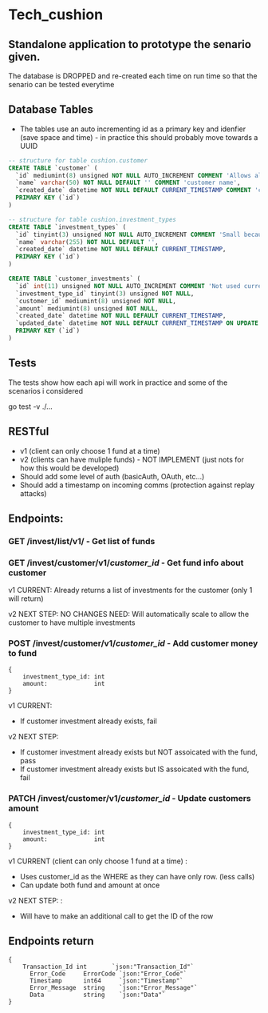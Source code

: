# Tech_cushion

## Standalone application to prototype the senario given.
The database is DROPPED and re-created each time on run time so that the senario can be tested everytime

## Database Tables
* The tables use an auto incrementing id as a primary key and idenfier (save space and time) - in practice this should probably move towards a UUID

```SQL
-- structure for table cushion.customer
CREATE TABLE `customer` (
  `id` mediumint(8) unsigned NOT NULL AUTO_INCREMENT COMMENT 'Allows almost 17 million and natwest has 19million customers so might have to be updated (still use UUID in pratice)',
  `name` varchar(50) NOT NULL DEFAULT '' COMMENT 'customer name',
  `created_date` datetime NOT NULL DEFAULT CURRENT_TIMESTAMP COMMENT 'created timestamp',
  PRIMARY KEY (`id`)
)
```

```SQL
-- structure for table cushion.investment_types
CREATE TABLE `investment_types` (
  `id` tinyint(3) unsigned NOT NULL AUTO_INCREMENT COMMENT 'Small because there are probably not more than 255 different fund (Would still move to UUID in pratice)', 
  `name` varchar(255) NOT NULL DEFAULT '',
  `created_date` datetime NOT NULL DEFAULT CURRENT_TIMESTAMP,
  PRIMARY KEY (`id`)
)
```

```SQL
CREATE TABLE `customer_investments` (
  `id` int(11) unsigned NOT NULL AUTO_INCREMENT COMMENT 'Not used currently (v2 will become important to use to update indiviual customer funds so still move to UUID)  '
  `investment_type_id` tinyint(3) unsigned NOT NULL,
  `customer_id` mediumint(8) unsigned NOT NULL,
  `amount` mediumint(8) unsigned NOT NULL,
  `created_date` datetime NOT NULL DEFAULT CURRENT_TIMESTAMP,
  `updated_date` datetime NOT NULL DEFAULT CURRENT_TIMESTAMP ON UPDATE CURRENT_TIMESTAMP,
  PRIMARY KEY (`id`)
)
```

## Tests 
The tests show how each api will work in practice and some of the scenarios i considered

go test -v ./...

## RESTful 
* v1 (client can only choose 1 fund at a time)
* v2 (clients can have muliple funds) - NOT IMPLEMENT (just nots for how this would be developed)
* Should add some level of auth (basicAuth, OAuth, etc...)
* Should add a timestamp on incoming comms (protection against replay attacks)
  
## Endpoints:

### GET /invest/list/v1/ - Get list of funds 

### GET /invest/customer/v1/*customer_id* - Get fund info about customer
v1 CURRENT: Already returns a list of investments for the customer (only 1 will return)

v2 NEXT STEP: NO CHANGES NEED: Will automatically scale to allow the customer to have multiple investments

### POST /invest/customer/v1/*customer_id* - Add customer money to fund
```golang
{ 
    investment_type_id: int
    amount:             int
}
```
v1 CURRENT: 
- If customer investment already exists, fail

v2 NEXT STEP:
- If customer investment already exists but NOT assoicated with the fund, pass
- If customer investment already exists but IS assoicated with the fund, fail


### PATCH /invest/customer/v1/*customer_id* - Update customers amount 
```golang
{ 
    investment_type_id: int 
    amount:             int
}
```
v1 CURRENT (client can only choose 1 fund at a time) :
- Uses customer_id as the WHERE as they can have only row. (less calls)
- Can update both fund and amount at once

v2 NEXT STEP: : 
- Will have to make an additional call to get the ID of the row

## Endpoints return 
```golang
{
	Transaction_Id int       `json:"Transaction_Id"`
	  Error_Code     ErrorCode `json:"Error_Code"`
	  Timestamp      int64     `json:"Timestamp"`
	  Error_Message  string    `json:"Error_Message"`
	  Data           string    `json:"Data"`
}
```
